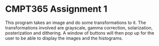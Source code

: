# CMPT365 Assignment 1 

This program takes an image and do some transformations to it. The transformations involved are grayscale, gamma correction, solarization, posterization and dithering. A window of buttons will then pop up for the user to be able to display the images and the histograms.
